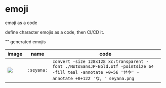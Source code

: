 # emoji
emoji as a code

define character emojis as a code, then CI/CD it.

"" generated emojis

| image | name | code |
| ----- | ---- | ---- |
| ![](https://github.com/hisaharu/emoji/releases/download/latest/seyana.png) | `:seyana:` | `convert -size 128x128 xc:transparent -font ./NotoSansJP-Bold.otf -pointsize 64 -fill teal -annotate +0+56 'せや' -annotate +0+122 'な。' seyana.png` |
